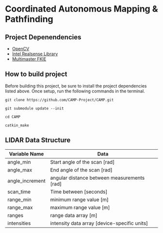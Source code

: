 # Coordinated Autonomous Mapping & Pathfinding

## Project Depenendencies
* [OpenCV](https://github.com/opencv/opencv)
* [Intel Realsense Library](https://github.com/IntelRealSense/librealsense)
* [Multimaster FKIE](http://wiki.ros.org/multimaster_fkie)

## How to build project

Before building this project, be sure to install the project dependencies listed above. Once setup, run the following commands in the terminal.

```
git clone https://github.com/CAMP-Project/CAMP.git

git submodule update --init

cd CAMP

catkin_make
```

## LIDAR Data Structure
Variable Name| Data
-------------|-------
angle_min | Start angle of the scan [rad]
angle_max | End angle of the scan [rad]
angle_increment | angular distance between measurements [rad]
scan_time | Time between [seconds]
range_min | minimum range value [m]
range_max | maximum range value [m]
ranges | range data array [m]
intensities | intensity data array [device-specific units]
